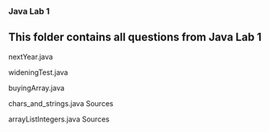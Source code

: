 ### Java Lab 1

## This folder contains all questions from Java Lab 1

nextYear.java

wideningTest.java

buyingArray.java

chars_and_strings.java
  Sources

arrayListIntegers.java
  Sources
